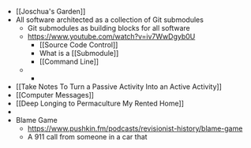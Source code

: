 - [[Joschua's Garden]]
- All software architected as a collection of Git submodules
	- Git submodules as building blocks for all software
	- https://www.youtube.com/watch?v=iv7WwDgyb0U
		- [[Source Code Control]]
		- What is a [[Submodule]]
		- [[Command Line]]
	-
		-
- [[Take Notes To Turn a Passive Activity Into an Active Activity]]
- [[Computer Messages]]
- [[Deep Longing to Permaculture My Rented Home]]
-
- Blame Game
	- https://www.pushkin.fm/podcasts/revisionist-history/blame-game
	- A 911 call from someone in a car that